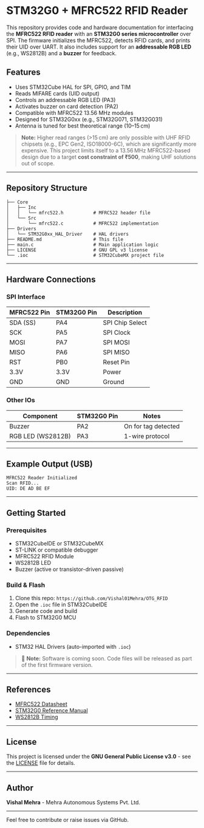 # STM32G0 + MFRC522 RFID Reader

This repository provides code and hardware documentation for interfacing the **MFRC522 RFID reader** with an **STM32G0 series microcontroller** over SPI. The firmware initializes the MFRC522, detects RFID cards, and prints their UID over UART. It also includes support for an **addressable RGB LED** (e.g., WS2812B) and a **buzzer** for feedback.

##  Features
- Uses STM32Cube HAL for SPI, GPIO, and TIM
- Reads MIFARE cards (UID output)
- Controls an addressable RGB LED (PA3)
- Activates buzzer on card detection (PA2)
- Compatible with MFRC522 13.56 MHz modules
- Designed for STM32G0xx (e.g., STM32G071, STM32G031)
- Antenna is tuned for best theoretical range (10–15 cm)

>  **Note:** Higher read ranges (>15 cm) are only possible with UHF RFID chipsets (e.g., EPC Gen2, ISO18000-6C), which are significantly more expensive. This project limits itself to a 13.56 MHz MFRC522-based design due to a target **cost constraint of ₹500**, making UHF solutions out of scope.

---

##  Repository Structure
```
├── Core
│   ├── Inc
│   │   └── mfrc522.h           # MFRC522 header file
│   └── Src
│       └── mfrc522.c           # MFRC522 implementation
├── Drivers
│   └── STM32G0xx_HAL_Driver    # HAL drivers
├── README.md                   # This file
├── main.c                      # Main application logic
├── LICENSE                     # GNU GPL v3 license
└── .ioc                        # STM32CubeMX project file
```

---

##  Hardware Connections
### SPI Interface
| MFRC522 Pin | STM32G0 Pin | Description |
|-------------|-------------|-------------|
| SDA (SS)    | PA4         | SPI Chip Select |
| SCK         | PA5         | SPI Clock |
| MOSI        | PA7         | SPI MOSI |
| MISO        | PA6         | SPI MISO |
| RST         | PB0         | Reset Pin |
| 3.3V        | 3.3V        | Power |
| GND         | GND         | Ground |

### Other IOs
| Component         | STM32G0 Pin | Notes                       |
|-------------------|-------------|-----------------------------|
| Buzzer            | PA2         | On for tag detected         |
| RGB LED (WS2812B) | PA3         | 1-wire protocol             |

---

##  Example Output (USB)
```
MFRC522 Reader Initialized
Scan RFID...
UID: DE AD BE EF
```

---

##  Getting Started

### Prerequisites
- STM32CubeIDE or STM32CubeMX
- ST-LINK or compatible debugger
- MFRC522 RFID Module
- WS2812B LED
- Buzzer (active or transistor-driven passive)

### Build & Flash
1. Clone this repo: `https://github.com/Vishal01Mehra/OTG_RFID`
2. Open the `.ioc` file in STM32CubeIDE
3. Generate code and build
4. Flash to STM32G0 MCU

### Dependencies
- STM32 HAL Drivers (auto-imported with `.ioc`)

> 🔧 **Note:** Software is coming soon. Code files will be released as part of the first firmware version.

---

##  References
- [MFRC522 Datasheet](https://www.nxp.com/docs/en/data-sheet/MFRC522.pdf)
- [STM32G0 Reference Manual](https://www.st.com/resource/en/reference_manual/dm00371828.pdf)
- [WS2812B Timing](https://cdn-shop.adafruit.com/datasheets/WS2812B.pdf)

---

##  License
This project is licensed under the **GNU General Public License v3.0** - see the [LICENSE](LICENSE) file for details.

---

## Author
**Vishal Mehra** - Mehra Autonomous Systems Pvt. Ltd.

---

Feel free to contribute or raise issues via GitHub.